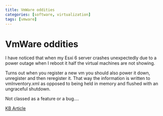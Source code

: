 ```yaml
---
title: VmWare oddities
categories: [software, virtualization]
tags: [vmware]
---
```


# VmWare oddities
I have noticed that when my Esxi 6 server crashes unexpectedly due to a power outage when I reboot it half the virtual machines are not showing.

Turns out when you register a new vm you should also power it down, unregister and then reregister it.  That way the information is written to vmInventory.xml as opposed to being held in memory and flushed with an ungraceful shutdown.

Not classed as a feature or a bug....

[KB Article](https://kb.vmware.com/s/article/2013301)

 

